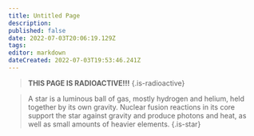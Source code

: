 ```yaml
---
title: Untitled Page
description: 
published: false
date: 2022-07-03T20:06:19.129Z
tags: 
editor: markdown
dateCreated: 2022-07-03T19:53:46.241Z
---
```


> **THIS PAGE IS RADIOACTIVE!!!**
{.is-radioactive}

> A star is a luminous ball of gas, mostly hydrogen and helium, held together by its own gravity. Nuclear fusion reactions in its core support the star against gravity and produce photons and heat, as well as small amounts of heavier elements.
{.is-star}